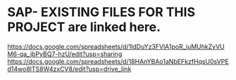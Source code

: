 # SAP- EXISTING FILES FOR THIS PROJECT are linked here.  
https://docs.google.com/spreadsheets/d/1ldDuYz3FVlA1poR_iuMUhkZyVUM6-qa_jbPyBQ7-hzU/edit?usp=sharing
https://docs.google.com/spreadsheets/d/18HAnYBAo1aNbEFkzfHqsU0sVPEd14wo8lTS8W4zxCV8/edit?usp=drive_link
